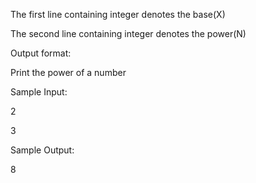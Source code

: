 The first line containing integer denotes the base(X) 

The second line containing integer denotes the power(N) 

Output format: 

Print the power of a number

Sample Input:

 2

 3

 Sample Output:

 8

